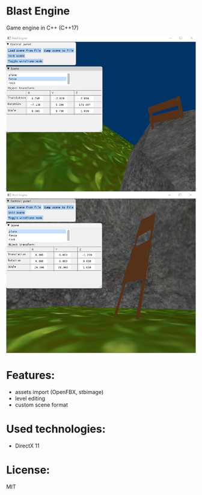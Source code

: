 # Blast Engine

Game engine in C++ (C++17)

![alt text](demo/screen2.png)
![alt text](demo/screen3.png)

# Features:
- assets import (OpenFBX, stbimage)
- level editing
- custom scene format

# Used technologies:
- DirectX 11

# License:
MIT